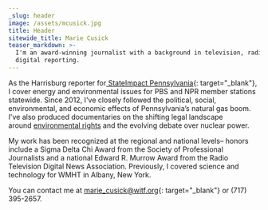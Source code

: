 ```yaml
---
_slug: header
image: /assets/mcusick.jpg
title: Header
sitewide_title: Marie Cusick
teaser_markdown: >-
  I'm an award-winning journalist with a background in television, radio, and
  digital reporting.
---
```


As the Harrisburg reporter for[ StateImpact Pennsylvania](https://stateimpact.npr.org/pennsylvania/author/mariecusick/){: target="_blank"}, I cover energy and environmental issues for PBS and NPR member stations statewide. Since 2012, I've closely followed the political, social, environmental, and economic effects of Pennsylvania’s natural gas boom. I've also produced documentaries on the shifting legal landscape around&nbsp;[environmental rights](https://www.pbs.org/video/generations-yet-to-come-environmental-rights-in-pa-ckbsoy/)&nbsp;and the evolving debate over nuclear power.

My work has been recognized at the regional and national levels– honors include a Sigma Delta Chi Award from the Society of Professional Journalists and a national Edward R. Murrow Award from the Radio Television Digital News Association. Previously, I covered science and technology for WMHT in Albany, New York.

You can contact me at [marie\_cusick@witf.org](mailto:marie_cusick@witf.org){: target="_blank"} or (717) 395-2657.